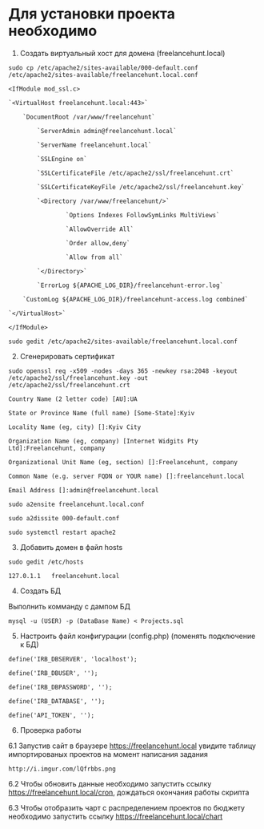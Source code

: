 <h1>Для установки проекта необходимо</h1>

1. Создать виртуальный хост для домена (freelancehunt.local)

`sudo cp /etc/apache2/sites-available/000-default.conf /etc/apache2/sites-available/freelancehunt.local.conf`

`<IfModule mod_ssl.c>`

    `<VirtualHost freelancehunt.local:443>`
    
        `DocumentRoot /var/www/freelancehunt`
        
            `ServerAdmin admin@freelancehunt.local`
            
            `ServerName freelancehunt.local`
            
            `SSLEngine on`
            
            `SSLCertificateFile /etc/apache2/ssl/freelancehunt.crt`
            
            `SSLCertificateKeyFile /etc/apache2/ssl/freelancehunt.key`
            
            `<Directory /var/www/freelancehunt/>`
            
                    `Options Indexes FollowSymLinks MultiViews`
                    
                    `AllowOverride All`
                    
                    `Order allow,deny`
                    
                    `Allow from all`
                    
            `</Directory>`
            
            `ErrorLog ${APACHE_LOG_DIR}/freelancehunt-error.log`
            
        `CustomLog ${APACHE_LOG_DIR}/freelancehunt-access.log combined`
        
    `</VirtualHost>`
    
`</IfModule>`


`sudo gedit /etc/apache2/sites-available/freelancehunt.local.conf`

2. Сгенерировать сертификат

`sudo openssl req -x509 -nodes -days 365 -newkey rsa:2048 -keyout /etc/apache2/ssl/freelancehunt.key -out /etc/apache2/ssl/freelancehunt.crt`

`Country Name (2 letter code) [AU]:UA`

`State or Province Name (full name) [Some-State]:Kyiv`

`Locality Name (eg, city) []:Kyiv City`

`Organization Name (eg, company) [Internet Widgits Pty Ltd]:Freelancehunt, company`

`Organizational Unit Name (eg, section) []:Freelancehunt, company`

`Common Name (e.g. server FQDN or YOUR name) []:freelancehunt.local`

`Email Address []:admin@freelancehunt.local`


`sudo a2ensite freelancehunt.local.conf`

`sudo a2dissite 000-default.conf`

`sudo systemctl restart apache2`

3. Добавить домен в файл hosts

`sudo gedit /etc/hosts`

`127.0.1.1   freelancehunt.local`

4. Создать БД  

Выполнить комманду с дампом БД

`mysql -u (USER) -p (DataBase Name) < Projects.sql`

5. Настроить файл конфигурации (config.php) (поменять подключение к БД) 

`define('IRB_DBSERVER', 'localhost');`

`define('IRB_DBUSER', '');`

`define('IRB_DBPASSWORD', '');`

`define('IRB_DATABASE', '');`

`define('API_TOKEN', '');`


6. Проверка работы 

6.1 Запустив сайт в браузере https://freelancehunt.local увидите таблицу импортированых проектов на момент написания задания
   
    http://i.imgur.com/lQfrbbs.png
    
6.2 Чтобы обновить данные необходимо запустить ссылку https://freelancehunt.local/cron, дождаться окончания работы скрипта

6.3 Чтобы отобразить чарт с распределением проектов по бюджету необходимо запустить ссылку https://freelancehunt.local/chart
    